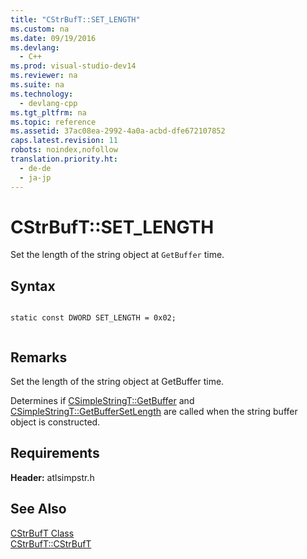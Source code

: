 ```yaml
---
title: "CStrBufT::SET_LENGTH"
ms.custom: na
ms.date: 09/19/2016
ms.devlang: 
  - C++
ms.prod: visual-studio-dev14
ms.reviewer: na
ms.suite: na
ms.technology: 
  - devlang-cpp
ms.tgt_pltfrm: na
ms.topic: reference
ms.assetid: 37ac08ea-2992-4a0a-acbd-dfe672107852
caps.latest.revision: 11
robots: noindex,nofollow
translation.priority.ht: 
  - de-de
  - ja-jp
---
```

# CStrBufT::SET_LENGTH
Set the length of the string object at `GetBuffer` time.  
  
## Syntax  
  
```  
  
static const DWORD SET_LENGTH = 0x02;  
  
```  
  
## Remarks  
 Set the length of the string object at GetBuffer time.  
  
 Determines if [CSimpleStringT::GetBuffer](../vs140/CSimpleStringT--GetBuffer.md) and [CSimpleStringT::GetBufferSetLength](../vs140/CSimpleStringT--GetBufferSetLength.md) are called when the string buffer object is constructed.  
  
## Requirements  
 **Header:** atlsimpstr.h  
  
## See Also  
 [CStrBufT Class](../vs140/CStrBufT-Class.md)   
 [CStrBufT::CStrBufT](../vs140/CStrBufT--CStrBufT.md)